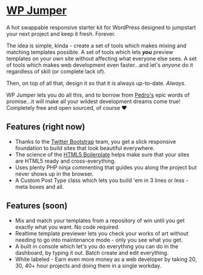 [WP Jumper](http://strapmywp.com)
===============================================================================
A hot swappable responsive starter kit for WordPress designed to jumpstart your next project and keep it fresh. Forever.

The idea is simple, kinda - create a set of tools which makes mixing and matching templates possible. A set of tools which lets ***you*** preview templates on your own site without affecting what everyone else sees. A set of tools which makes web development even faster...and let's *anyone* do it regardless of skill (or complete lack of).

Then, on top of all that, design it so that it is always up-to-date. <i>Always</i>.

WP Jumper lets you do all this, and to borrow from [Pedro's](http://www.youtube.com/watch?v=BEJFWoAVJz4) epic words of promise...it will make all your wildest development dreams come true! Completely free and open sourced, of course &hearts;

Features (right now)
-------------------------------------------------------------------------------
* Thanks to the [Twitter Bootstrap](http://twitter.github.com/bootstrap/) team, you get a slick responsive foundation to build sites that look beautiful everywhere.
* The science of the [HTML5 Boilerplate](http://html5boilerplate.com/) helps make sure that your sites are HTML5 ready and cross-everything.
* Uses plenty PHP ninja commenting that guides you along the project but never shows up in the browser.
* A Custom Post Type class which lets you build 'em in 3 lines or less - meta boxes and all.


Features (soon)
-------------------------------------------------------------------------------
* Mix and match your templates from a repository of win until you get exactly what you want. No code required.
* Realtime template previewer lets you check your works of art without needing to go into maintenance mode - only you see what you get.
* A built in console which let's you do everything you can do in the dashboard, by typing it out. Batch create and edit everything.
* White labeled - Earn even more money as a web developer by taking 20, 30, 40+ hour projects and doing them in a single workday.